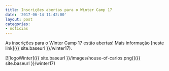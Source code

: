 ```yaml
---
title: Inscrições abertas para o Winter Camp 17
date: '2017-06-14 11:42:00'
layout: post
categories:
- noticias
---
```


As inscrições para o Winter Camp 17 estão abertas! Mais informação [neste link]({{ site.baseurl }}/winter17).

[![logoWinter]({{ site.baseurl }}/images/house-of-carlos.png)]({{ site.baseurl }}/winter17)
